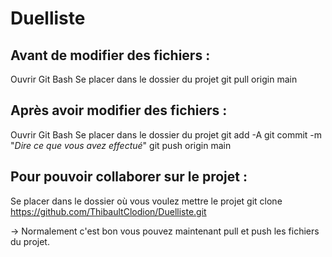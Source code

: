 # Duelliste

## Avant de modifier des fichiers :

Ouvrir Git Bash
Se placer dans le dossier du projet
git pull origin main

## Après avoir modifier des fichiers :

Ouvrir Git Bash
Se placer dans le dossier du projet
git add -A
git commit -m "*Dire ce que vous avez effectué*"
git push origin main

## Pour pouvoir collaborer sur le projet :

Se placer dans le dossier où vous voulez mettre le projet
git clone https://github.com/ThibaultClodion/Duelliste.git

-> Normalement c'est bon vous pouvez maintenant pull et push les fichiers du projet.

